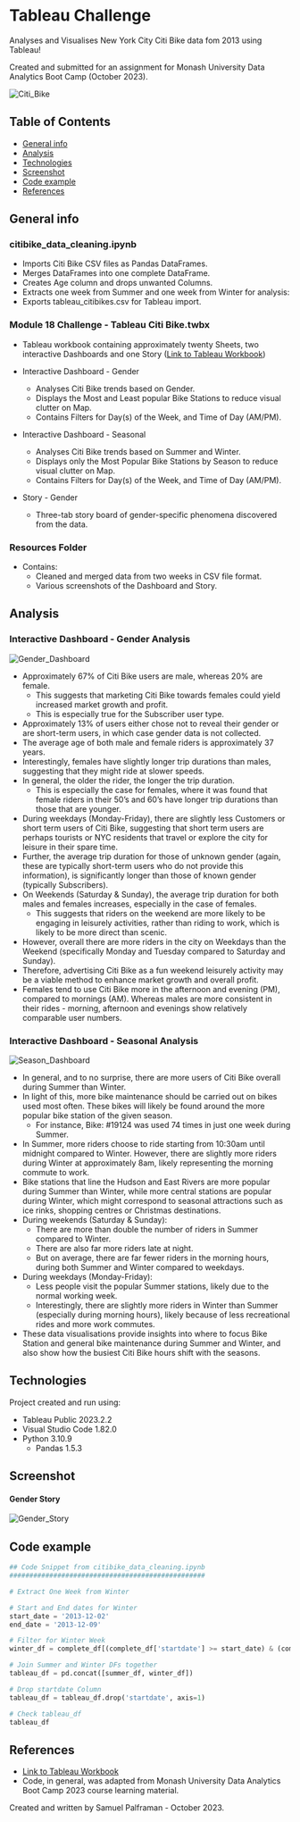 # Tableau Challenge

Analyses and Visualises New York City Citi Bike data fom 2013 using Tableau!

Created and submitted for an assignment for Monash University Data Analytics Boot Camp (October 2023).

![Citi_Bike](Resources/Citi_Bike_logo.svg)

## Table of Contents

- [General info](#general-info)
- [Analysis](#analysis)
- [Technologies](#technologies)
- [Screenshot](#screenshot)
- [Code example](#code-example)
- [References](#references)

## General info

### citibike_data_cleaning.ipynb

- Imports Citi Bike CSV files as Pandas DataFrames.
- Merges DataFrames into one complete DataFrame.
- Creates Age column and drops unwanted Columns.
- Extracts one week from Summer and one week from Winter for analysis:
- Exports tableau_citibikes.csv for Tableau import.

### Module 18 Challenge - Tableau Citi Bike.twbx

- Tableau workbook containing approximately twenty Sheets, two interactive Dashboards and one Story ([Link to Tableau Workbook](https://public.tableau.com/views/Module18Challenge-TableauCitiBike/Dashboard-Gender?:language=en-US&:display_count=n&:origin=viz_share_link))

- Interactive Dashboard - Gender
  - Analyses Citi Bike trends based on Gender.
  - Displays the Most and Least popular Bike Stations to reduce visual clutter on Map.
  - Contains Filters for Day(s) of the Week, and Time of Day (AM/PM).
  
- Interactive Dashboard - Seasonal
  - Analyses Citi Bike trends based on Summer and Winter.
  - Displays only the Most Popular Bike Stations by Season to reduce visual clutter on Map.
  - Contains Filters for Day(s) of the Week, and Time of Day (AM/PM).
  
- Story - Gender
  - Three-tab story board of gender-specific phenomena discovered from the data.


### Resources Folder

- Contains: 
  - Cleaned and merged data from two weeks in CSV file format.
  - Various screenshots of the Dashboard and Story.

## Analysis

### Interactive Dashboard - Gender Analysis

![Gender_Dashboard](Resources/gender_analysis.png)

- Approximately 67% of Citi Bike users are male, whereas 20% are female. 
  - This suggests that marketing Citi Bike towards females could yield increased market growth and profit. 
  - This is especially true for the Subscriber user type.
- Approximately 13% of users either chose not to reveal their gender or are short-term users, in which case gender data is not collected.
- The average age of both male and female riders is approximately 37 years.
- Interestingly, females have slightly longer trip durations than males, suggesting that they might ride at slower speeds.
- In general, the older the rider, the longer the trip duration. 
  - This is especially the case for females, where it was found that female riders in their 50’s and 60’s have longer trip durations than those that are younger.
- During weekdays (Monday-Friday), there are slightly less Customers or short term users of Citi Bike, suggesting that short term users are perhaps tourists or NYC residents that travel or explore the city for leisure in their spare time.
- Further, the average trip duration for those of unknown gender (again, these are typically short-term users who do not provide this information), is significantly longer than those of known gender (typically Subscribers).
- On Weekends (Saturday & Sunday), the average trip duration for both males and females increases, especially in the case of females.
  - This suggests that riders on the weekend are more likely to be engaging in leisurely activities, rather than riding to work, which is likely to be more direct than scenic.
- However, overall there are more riders in the city on Weekdays than the Weekend (specifically Monday and Tuesday compared to Saturday and Sunday).
- Therefore, advertising Citi Bike as a fun weekend leisurely activity may be a viable method to enhance market growth and overall profit.
- Females tend to use Citi Bike more in the afternoon and evening (PM), compared to mornings (AM). Whereas males are more consistent in their rides - morning, afternoon and evenings show relatively comparable user numbers.

### Interactive Dashboard - Seasonal Analysis

![Season_Dashboard](Resources/seasonal_analysis.png)

- In general, and to no surprise, there are more users of Citi Bike overall during Summer than Winter.
- In light of this, more bike maintenance should be carried out on bikes used most often. These bikes will likely be found around the more popular bike station of the given season.
  - For instance, Bike: #19124 was used 74 times in just one week during Summer.
- In Summer, more riders choose to ride starting from 10:30am until midnight compared to Winter. However, there are slightly more riders during Winter at approximately 8am, likely representing the morning commute to work.
- Bike stations that line the Hudson and East Rivers are more popular during Summer than Winter, while more central stations are popular during Winter, which might correspond to seasonal attractions such as ice rinks, shopping centres or Christmas destinations.
- During weekends (Saturday & Sunday):
  - There are more than double the number of riders in Summer compared to Winter.
  - There are also far more riders late at night.
  - But on average, there are far fewer riders in the morning hours, during both Summer and Winter compared to weekdays.
- During weekdays (Monday-Friday):
  - Less people visit the popular Summer stations, likely due to the normal working week.
  - Interestingly, there are slightly more riders in Winter than Summer (especially during morning hours), likely because of less recreational rides and more work commutes.
- These data visualisations provide insights into where to focus Bike Station and general bike maintenance during Summer and Winter, and also show how the busiest Citi Bike hours shift with the seasons.

## Technologies

Project created and run using:

- Tableau Public 2023.2.2
- Visual Studio Code 1.82.0
- Python 3.10.9
  - Pandas 1.5.3


## Screenshot

#### Gender Story

![Gender_Story](Resources/story_screenshot.png)

## Code example

```python
## Code Snippet from citibike_data_cleaning.ipynb
#################################################

# Extract One Week from Winter

# Start and End dates for Winter
start_date = '2013-12-02'
end_date = '2013-12-09'

# Filter for Winter Week
winter_df = complete_df[(complete_df['startdate'] >= start_date) & (complete_df['startdate'] <= end_date)]

# Join Summer and Winter DFs together
tableau_df = pd.concat([summer_df, winter_df])

# Drop startdate Column
tableau_df = tableau_df.drop('startdate', axis=1)

# Check tableau_df
tableau_df
```

## References

- [Link to Tableau Workbook](https://public.tableau.com/views/Module18Challenge-TableauCitiBike/Dashboard-Gender?:language=en-US&:display_count=n&:origin=viz_share_link)
- Code, in general, was adapted from Monash University Data Analytics Boot Camp 2023 course learning material.

Created and written by Samuel Palframan - October 2023.
